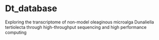 # Dt_database
Exploring the transcriptome of non-model oleaginous microalga Dunaliella tertiolecta through high-throughput sequencing and high performance computing
